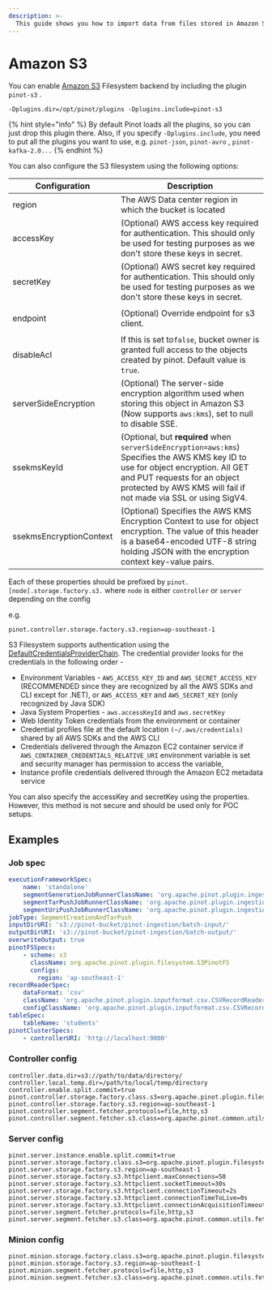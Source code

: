 ```yaml
---
description: >-
  This guide shows you how to import data from files stored in Amazon S3
---
```


# Amazon S3

You can enable [Amazon S3](https://aws.amazon.com/s3/) Filesystem backend by including the plugin `pinot-s3` .

```
-Dplugins.dir=/opt/pinot/plugins -Dplugins.include=pinot-s3
```

{% hint style="info" %}
By default Pinot loads all the plugins, so you can just drop this plugin there. Also, if you specify `-Dplugins.include`, you need to put all the plugins you want to use, e.g. `pinot-json`, `pinot-avro` , `pinot-kafka-2.0...`
{% endhint %}

You can also configure the S3 filesystem using the following options:

| Configuration            | Description                                                                                                                                                                                                                           |
| ------------------------ | ------------------------------------------------------------------------------------------------------------------------------------------------------------------------------------------------------------------------------------- |
| region                   | The AWS Data center region in which the bucket is located                                                                                                                                                                             |
| accessKey                | (Optional) AWS access key required for authentication. This should only be used for testing purposes as we don't store these keys in secret.                                                                                          |
| secretKey                | (Optional) AWS secret key required for authentication. This should only be used for testing purposes as we don't store these keys in secret.                                                                                          |
| <p></p><p>endpoint</p>   | (Optional) Override endpoint for s3 client.                                                                                                                                                                                           |
| <p></p><p>disableAcl</p> | If this is set to`false`, bucket owner is granted full access to the objects created by pinot. Default value is `true`.                                                                                                               |
| serverSideEncryption     | (Optional) The server-side encryption algorithm used when storing this object in Amazon S3 (Now supports `aws:kms`), set to null to disable SSE.                                                                                      |
| ssekmsKeyId              | (Optional, but **required** when `serverSideEncryption=aws:kms`) Specifies the AWS KMS key ID to use for object encryption. All GET and PUT requests for an object protected by AWS KMS will fail if not made via SSL or using SigV4. |
| ssekmsEncryptionContext  | (Optional) Specifies the AWS KMS Encryption Context to use for object encryption. The value of this header is a base64-encoded UTF-8 string holding JSON with the encryption context key-value pairs.                                 |

Each of these properties should be prefixed by `pinot.[node].storage.factory.s3.` where `node` is either `controller` or `server` depending on the config

e.g.

```
pinot.controller.storage.factory.s3.region=ap-southeast-1
```

S3 Filesystem supports authentication using the [DefaultCredentialsProviderChain](https://docs.aws.amazon.com/AWSJavaSDK/latest/javadoc/com/amazonaws/auth/DefaultAWSCredentialsProviderChain.html). The credential provider looks for the credentials in the following order -

* Environment Variables - `AWS_ACCESS_KEY_ID` and `AWS_SECRET_ACCESS_KEY` (RECOMMENDED since they are recognized by all the AWS SDKs and CLI except for .NET), or `AWS_ACCESS_KEY` and `AWS_SECRET_KEY` (only recognized by Java SDK)
* Java System Properties - `aws.accessKeyId` and `aws.secretKey`
* Web Identity Token credentials from the environment or container
* Credential profiles file at the default location `(~/.aws/credentials)` shared by all AWS SDKs and the AWS CLI
* Credentials delivered through the Amazon EC2 container service if `AWS_CONTAINER_CREDENTIALS_RELATIVE_URI` environment variable is set and security manager has permission to access the variable,
* Instance profile credentials delivered through the Amazon EC2 metadata service

You can also specify the accessKey and secretKey using the properties. However, this method is not secure and should be used only for POC setups.

## Examples

### Job spec

```yaml
executionFrameworkSpec:
    name: 'standalone'
    segmentGenerationJobRunnerClassName: 'org.apache.pinot.plugin.ingestion.batch.standalone.SegmentGenerationJobRunner'
    segmentTarPushJobRunnerClassName: 'org.apache.pinot.plugin.ingestion.batch.standalone.SegmentTarPushJobRunner'
    segmentUriPushJobRunnerClassName: 'org.apache.pinot.plugin.ingestion.batch.standalone.SegmentUriPushJobRunner'
jobType: SegmentCreationAndTarPush
inputDirURI: 's3://pinot-bucket/pinot-ingestion/batch-input/'
outputDirURI: 's3://pinot-bucket/pinot-ingestion/batch-output/'
overwriteOutput: true
pinotFSSpecs:
    - scheme: s3
      className: org.apache.pinot.plugin.filesystem.S3PinotFS
      configs:
        region: 'ap-southeast-1'
recordReaderSpec:
    dataFormat: 'csv'
    className: 'org.apache.pinot.plugin.inputformat.csv.CSVRecordReader'
    configClassName: 'org.apache.pinot.plugin.inputformat.csv.CSVRecordReaderConfig'
tableSpec:
    tableName: 'students'
pinotClusterSpecs:
    - controllerURI: 'http://localhost:9000'
```

### Controller config

```
controller.data.dir=s3://path/to/data/directory/
controller.local.temp.dir=/path/to/local/temp/directory
controller.enable.split.commit=true
pinot.controller.storage.factory.class.s3=org.apache.pinot.plugin.filesystem.S3PinotFS
pinot.controller.storage.factory.s3.region=ap-southeast-1
pinot.controller.segment.fetcher.protocols=file,http,s3
pinot.controller.segment.fetcher.s3.class=org.apache.pinot.common.utils.fetcher.PinotFSSegmentFetcher
```

### Server config

```
pinot.server.instance.enable.split.commit=true
pinot.server.storage.factory.class.s3=org.apache.pinot.plugin.filesystem.S3PinotFS
pinot.server.storage.factory.s3.region=ap-southeast-1
pinot.server.storage.factory.s3.httpclient.maxConnections=50
pinot.server.storage.factory.s3.httpclient.socketTimeout=30s
pinot.server.storage.factory.s3.httpclient.connectionTimeout=2s
pinot.server.storage.factory.s3.httpclient.connectionTimeToLive=0s
pinot.server.storage.factory.s3.httpclient.connectionAcquisitionTimeout=10s
pinot.server.segment.fetcher.protocols=file,http,s3
pinot.server.segment.fetcher.s3.class=org.apache.pinot.common.utils.fetcher.PinotFSSegmentFetcher
```

### Minion config

```
pinot.minion.storage.factory.class.s3=org.apache.pinot.plugin.filesystem.S3PinotFS
pinot.minion.storage.factory.s3.region=ap-southeast-1
pinot.minion.segment.fetcher.protocols=file,http,s3
pinot.minion.segment.fetcher.s3.class=org.apache.pinot.common.utils.fetcher.PinotFSSegmentFetcher
```
